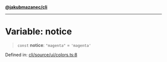 [**@jakubmazanec/cli**](../../../README.md)

---

# Variable: notice

> `const` **notice**: `"magenta"` = `'magenta'`

Defined in:
[cli/source/ui/colors.ts:8](https://github.com/jakubmazanec/tools/blob/90a5050fae768000bb00b2044438762c3c8c0f98/packages/cli/source/ui/colors.ts#L8)
